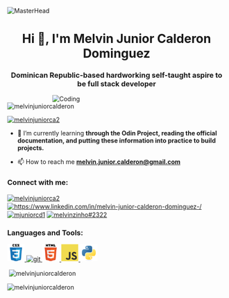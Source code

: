 ![MasterHead](https://dvokhk8ohqhd8.cloudfront.net/assets/engineering_types/full_stack/hero_image-6d2af04d8ff26b2334e0f866b3e3671b8c5e32fca0f4883c2e6a35248e36d77d.svg)
<h1 align="center">Hi 👋, I'm Melvin Junior Calderon Dominguez</h1>
<h3 align="center">Dominican Republic-based hardworking self-taught aspire to be full stack developer</h3>
<img align="right" alt="Coding" width="400" src="https://i.pinimg.com/originals/e4/26/70/e426702edf874b181aced1e2fa5c6cde.gif">


<p align="left"> <img src="https://komarev.com/ghpvc/?username=melvinjuniorcalderon&label=Profile%20views&color=0e75b6&style=flat" alt="melvinjuniorcalderon" /> </p>

<p align="left"> <a href="https://twitter.com/melvinjuniorca2" target="blank"><img src="https://img.shields.io/twitter/follow/melvinjuniorca2?logo=twitter&style=for-the-badge" alt="melvinjuniorca2" /></a> </p>

- 🌱 I’m currently learning **through the Odin Project, reading the official documentation, and putting these information into practice to build projects.**

- 📫 How to reach me **melvin.junior.calderon@gmail.com**

<h3 align="left">Connect with me:</h3>
<p align="left">
<a href="https://twitter.com/melvinjuniorca2" target="blank"><img align="center" src="https://raw.githubusercontent.com/rahuldkjain/github-profile-readme-generator/master/src/images/icons/Social/twitter.svg" alt="melvinjuniorca2" height="30" width="40" /></a>
<a href="https://linkedin.com/in/https://www.linkedin.com/in/melvin-junior-calderon-dominguez-/" target="blank"><img align="center" src="https://raw.githubusercontent.com/rahuldkjain/github-profile-readme-generator/master/src/images/icons/Social/linked-in-alt.svg" alt="https://www.linkedin.com/in/melvin-junior-calderon-dominguez-/" height="30" width="40" /></a>
<a href="https://instagram.com/mjuniorcd1" target="blank"><img align="center" src="https://raw.githubusercontent.com/rahuldkjain/github-profile-readme-generator/master/src/images/icons/Social/instagram.svg" alt="mjuniorcd1" height="30" width="40" /></a>
<a href="https://discord.gg/melvinzinho#2322" target="blank"><img align="center" src="https://raw.githubusercontent.com/rahuldkjain/github-profile-readme-generator/master/src/images/icons/Social/discord.svg" alt="melvinzinho#2322" height="30" width="40" /></a>
</p>

<h3 align="left">Languages and Tools:</h3>
<p align="left"> <a href="https://www.w3schools.com/css/" target="_blank" rel="noreferrer"> <img src="https://raw.githubusercontent.com/devicons/devicon/master/icons/css3/css3-original-wordmark.svg" alt="css3" width="40" height="40"/> </a> <a href="https://git-scm.com/" target="_blank" rel="noreferrer"> <img src="https://www.vectorlogo.zone/logos/git-scm/git-scm-icon.svg" alt="git" width="40" height="40"/> </a> <a href="https://www.w3.org/html/" target="_blank" rel="noreferrer"> <img src="https://raw.githubusercontent.com/devicons/devicon/master/icons/html5/html5-original-wordmark.svg" alt="html5" width="40" height="40"/> </a> <a href="https://developer.mozilla.org/en-US/docs/Web/JavaScript" target="_blank" rel="noreferrer"> <img src="https://raw.githubusercontent.com/devicons/devicon/master/icons/javascript/javascript-original.svg" alt="javascript" width="40" height="40"/> </a> <a href="https://www.python.org" target="_blank" rel="noreferrer"> <img src="https://raw.githubusercontent.com/devicons/devicon/master/icons/python/python-original.svg" alt="python" width="40" height="40"/> </a> </p>


<p>&nbsp;<img align="center" src="https://github-readme-stats.vercel.app/api?username=melvinjuniorcalderon&show_icons=true&locale=en" alt="melvinjuniorcalderon" /></p>

<p><img align="center" src="https://github-readme-streak-stats.herokuapp.com/?user=melvinjuniorcalderon&" alt="melvinjuniorcalderon" /></p>
